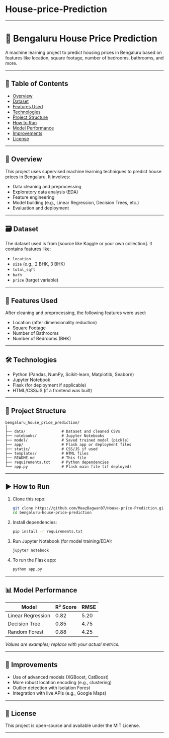 # House-price-Prediction



---

# 🏡 Bengaluru House Price Prediction

A machine learning project to predict housing prices in Bengaluru based on features like location, square footage, number of bedrooms, bathrooms, and more.

---

## 📌 Table of Contents

* [Overview](#overview)
* [Dataset](Bengaluru_House_Data.csv)
* [Features Used](#features-used)
* [Technologies](#technologies)
* [Project Structure](#project-structure)
* [How to Run](#how-to-run)
* [Model Performance](#model-performance)
* [Improvements](#improvements)
* [License](#license)

---

## 📖 Overview

This project uses supervised machine learning techniques to predict house prices in Bengaluru. It involves:

* Data cleaning and preprocessing
* Exploratory data analysis (EDA)
* Feature engineering
* Model building (e.g., Linear Regression, Decision Trees, etc.)
* Evaluation and deployment

---

## 🗃️ Dataset

The dataset used is from \[source like Kaggle or your own collection].
It contains features like:

* `location`
* `size` (e.g., 2 BHK, 3 BHK)
* `total_sqft`
* `bath`
* `price` (target variable)

---

## 🧠 Features Used

After cleaning and preprocessing, the following features were used:

* Location (after dimensionality reduction)
* Square Footage
* Number of Bathrooms
* Number of Bedrooms (BHK)

---

## 🛠 Technologies

* Python (Pandas, NumPy, Scikit-learn, Matplotlib, Seaborn)
* Jupyter Notebook
* Flask (for deployment if applicable)
* HTML/CSS/JS (if a frontend was built)

---

## 📁 Project Structure

```
bengaluru_house_price_prediction/
│
├── data/                # Dataset and cleaned CSVs
├── notebooks/           # Jupyter Notebooks
├── model/               # Saved trained model (pickle)
├── app/                 # Flask app or deployment files
├── static/              # CSS/JS if used
├── templates/           # HTML files
├── README.md            # This file
├── requirements.txt     # Python dependencies
└── app.py               # Flask main file (if deployed)
```

---

## ▶️ How to Run

1. Clone this repo:

   ```bash
   git clone https://github.com/MaazBagwan07/House-price-Prediction.git
   cd bengaluru-house-price-prediction
   ```

2. Install dependencies:

   ```bash
   pip install -r requirements.txt
   ```

3. Run Jupyter Notebook (for model training/EDA):

   ```bash
   jupyter notebook
   ```

4. To run the Flask app:

   ```bash
   python app.py
   ```

---

## 📊 Model Performance

| Model             | R² Score | RMSE |
| ----------------- | -------- | ---- |
| Linear Regression | 0.82     | 5.20 |
| Decision Tree     | 0.85     | 4.75 |
| Random Forest     | 0.88     | 4.25 |

*Values are examples; replace with your actual metrics.*

---

## 🚀 Improvements

* Use of advanced models (XGBoost, CatBoost)
* More robust location encoding (e.g., clustering)
* Outlier detection with Isolation Forest
* Integration with live APIs (e.g., Google Maps)

---

## 📜 License

This project is open-source and available under the MIT License.

---


